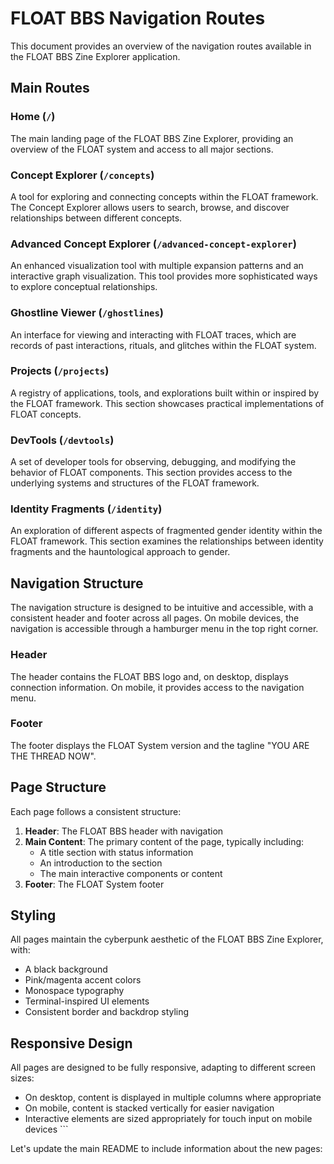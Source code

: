 # FLOAT BBS Navigation Routes

This document provides an overview of the navigation routes available in the FLOAT BBS Zine Explorer application.

## Main Routes

### Home (`/`)
The main landing page of the FLOAT BBS Zine Explorer, providing an overview of the FLOAT system and access to all major sections.

### Concept Explorer (`/concepts`)
A tool for exploring and connecting concepts within the FLOAT framework. The Concept Explorer allows users to search, browse, and discover relationships between different concepts.

### Advanced Concept Explorer (`/advanced-concept-explorer`)
An enhanced visualization tool with multiple expansion patterns and an interactive graph visualization. This tool provides more sophisticated ways to explore conceptual relationships.

### Ghostline Viewer (`/ghostlines`)
An interface for viewing and interacting with FLOAT traces, which are records of past interactions, rituals, and glitches within the FLOAT system.

### Projects (`/projects`)
A registry of applications, tools, and explorations built within or inspired by the FLOAT framework. This section showcases practical implementations of FLOAT concepts.

### DevTools (`/devtools`)
A set of developer tools for observing, debugging, and modifying the behavior of FLOAT components. This section provides access to the underlying systems and structures of the FLOAT framework.

### Identity Fragments (`/identity`)
An exploration of different aspects of fragmented gender identity within the FLOAT framework. This section examines the relationships between identity fragments and the hauntological approach to gender.

## Navigation Structure

The navigation structure is designed to be intuitive and accessible, with a consistent header and footer across all pages. On mobile devices, the navigation is accessible through a hamburger menu in the top right corner.

### Header
The header contains the FLOAT BBS logo and, on desktop, displays connection information. On mobile, it provides access to the navigation menu.

### Footer
The footer displays the FLOAT System version and the tagline "YOU ARE THE THREAD NOW".

## Page Structure

Each page follows a consistent structure:

1. **Header**: The FLOAT BBS header with navigation
2. **Main Content**: The primary content of the page, typically including:
   - A title section with status information
   - An introduction to the section
   - The main interactive components or content
3. **Footer**: The FLOAT System footer

## Styling

All pages maintain the cyberpunk aesthetic of the FLOAT BBS Zine Explorer, with:

- A black background
- Pink/magenta accent colors
- Monospace typography
- Terminal-inspired UI elements
- Consistent border and backdrop styling

## Responsive Design

All pages are designed to be fully responsive, adapting to different screen sizes:

- On desktop, content is displayed in multiple columns where appropriate
- On mobile, content is stacked vertically for easier navigation
- Interactive elements are sized appropriately for touch input on mobile devices
\`\`\`

Let's update the main README to include information about the new pages:
